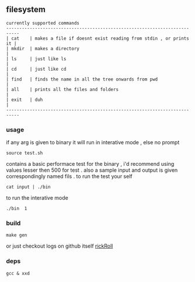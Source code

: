 ## filesystem



```
currently supported commands
---------------------------------------------------------------------------
| cat    | makes a file if doesnt exist reading from stdin , or prints it |
| mkdir  | makes a directory                                              |
| ls     | just like ls                                                   |
| cd     | just like cd                                                   |
| find   | finds the name in all the tree onwards from pwd                |
| all    | prints all the files and folders                               |
| exit   | duh                                                            |
---------------------------------------------------------------------------
```



### usage
if any arg is given to binary it will run in interative mode , else no prompt
``` 
source test.sh
```  
contains a basic performace test for the binary , i'd recommend 
using values lesser then 500 for test . also a sample input and output is given
correspondingly named fils  . to run the test your self 
```
cat input | ./bin 
```
to run the interative mode 
```
./bin  1
```

### build 
```
make gen
```
or just checkout logs on github itself [rickRoll](https://github.com/roz3x/fs/runs/885605575?check_suite_focus=true)

### deps
```
gcc & xxd 
```


